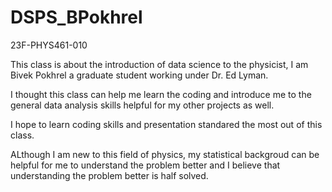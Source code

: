 # DSPS_BPokhrel
23F-PHYS461-010

This class is about the introduction of data science to the physicist, I am Bivek Pokhrel a graduate student working under Dr. Ed Lyman.

I thought this class can help me learn the coding and introduce me to the general data analysis skills helpful for my other projects as well.

I hope to learn coding skills and presentation standared the most out of this class.

ALthough I am new to this field of physics, my statistical backgroud can be helpful for me to understand the problem better and I believe that understanding the problem better is half solved.
